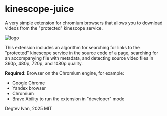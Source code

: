 # kinescope-juice
A very simple extension for chromium browsers that allows you to download videos from the "protected" kinescope service.

![logo](https://github.com/user-attachments/assets/35c3b2fb-3428-484a-b469-9ff8873afa97)

This extension includes an algorithm for searching for links to the "protected" kinescope service in the source code of a page, searching for an accompanying file with metadata, and detecting source video files in 360p, 480p, 720p, and 1080p quality.

__Required:__
Browser on the Chromium engine, for example:
- Google Chrome
- Yandex browser
- Chromium
- Brave
Ability to run the extension in "developer" mode

Degtev Ivan, 2025
MIT
